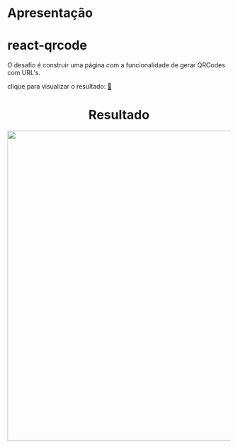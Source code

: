 
# Apresentação

<h1>react-qrcode</h1>

O desafio é construir uma página com a funcionalidade de gerar QRCodes com URL's.

clique para visualizar o resultado:    <td><a href="https://project-qrcode.vercel.app/">🔗</a></td>

<div align="center">

<h1>Resultado</h1>

<img src="https://user-images.githubusercontent.com/104238801/220897315-79760a51-cd2b-4c3d-8437-5d0e8f07a5d0.png" width="700px" />

</div>
